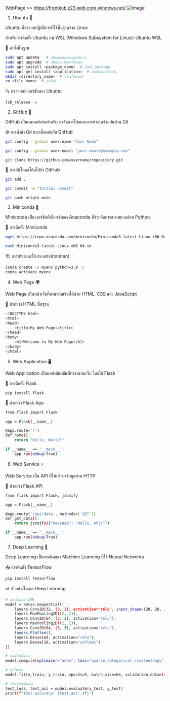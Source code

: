 WebPage >> https://frontkub.z23.web.core.windows.net/
![image](https://github.com/user-attachments/assets/c337740e-1f04-47b1-808e-7837ae43116c)

1. Ubuntu 📁

Ubuntu คือระบบปฏิบัติการที่ใช้พื้นฐานจาก Linux

สำหรับการติดตั้ง Ubuntu บน WSL (Windows Subsystem for Linux): Ubuntu WSL

📌 คำสั่งพื้นฐาน

```bash
sudo apt update   # อัปเดตแหล่งข้อมูลแพ็คเกจ
sudo apt upgrade  # อัปเกรดแพ็คเกจทั้งหมด
sudo apt install <package_name>  # ติดตั้ง package
sudo apt-get install <application>  # ติดตั้งแอปพลิเคชัน
mkdir <directory_name>  # สร้างโฟลเดอร์
rm <file_name>  # ลบไฟล์
```

🔍 ตรวจสอบเวอร์ชันของ Ubuntu
```bash
lsb_release -a
```
2. GitHub 🚀

GitHub เป็นแพลตฟอร์มสำหรับการจัดการโค้ดและการทำงานร่วมกันผ่าน Git

⚙️ การตั้งค่า Git และเชื่อมต่อกับ GitHub
```bash
git config --global user.name "Your Name"

git config --global user.email "your.email@example.com"

git clone https://github.com/username/repository.git
```
🔄 การอัปโหลดโค้ดไปยัง GitHub
```bash
git add .

git commit -m "Initial commit"

git push origin main
```
3. Miniconda 🐍

Miniconda เป็นเวอร์ชันที่เล็กกว่าของ Anaconda ที่ช่วยจัดการสภาพแวดล้อม Python

🔧 การติดตั้ง Miniconda
```bash
wget https://repo.anaconda.com/miniconda/Miniconda3-latest-Linux-x86_64.sh

bash Miniconda3-latest-Linux-x86_64.sh
```
🏗️ การสร้างและใช้งาน environment
```bash
conda create -n myenv python=3.9 -y
conda activate myenv
```
4. Web Page 🌍

Web Page เป็นหน้าเว็บที่สามารถสร้างได้ด้วย HTML, CSS และ JavaScript

📜 ตัวอย่าง HTML พื้นฐาน
```bash
<!DOCTYPE html>
<html>
<head>
    <title>My Web Page</title>
</head>
<body>
    <h1>Welcome to My Web Page</h1>
</body>
</html>
```
5. Web Application 🖥️

Web Application เป็นแอปพลิเคชันที่ทำงานบนเว็บ โดยใช้ Flask

🔹 การติดตั้ง Flask
```bash
pip install flask
```
🚀 ตัวอย่าง Flask App
```bash
from flask import Flask

app = Flask(__name__)

@app.route('/')
def home():
    return "Hello, World!"

if __name__ == '__main__':
    app.run(debug=True)
```
6. Web Service ⚡

Web Service เป็น API ที่ให้บริการข้อมูลผ่าน HTTP

📡 ตัวอย่าง Flask API
```bash
from flask import Flask, jsonify

app = Flask(__name__)

@app.route('/api/data', methods=['GET'])
def get_data():
    return jsonify({"message": "Hello, API!"})

if __name__ == '__main__':
    app.run(debug=True)
```
7. Deep Learning 🧠

Deep Learning เป็นเทคนิคของ Machine Learning ที่ใช้ Neural Networks

📥 การติดตั้ง TensorFlow
```bash
pip install tensorflow
```
📊 ตัวอย่างโมเดล Deep Learning
```bash
# สร้างโมเดล CNN
model = keras.Sequential([
    layers.Conv2D(32, (3, 3), activation="relu", input_shape=(28, 28, 1)),
    layers.MaxPooling2D((2, 2)),
    layers.Conv2D(64, (3, 3), activation="relu"),
    layers.MaxPooling2D((2, 2)),
    layers.Conv2D(64, (3, 3), activation="relu"),
    layers.Flatten(),
    layers.Dense(64, activation="relu"),
    layers.Dense(10, activation="softmax")
])

# คอมไพล์โมเดล
model.compile(optimizer="adam", loss="sparse_categorical_crossentropy", metrics=["accuracy"])

# ฝึกโมเดล
model.fit(x_train, y_train, epochs=5, batch_size=64, validation_data=(x_test, y_test))

# ประเมินผลโมเดล
test_loss, test_acc = model.evaluate(x_test, y_test)
print(f"Test accuracy: {test_acc:.4f}")
```
